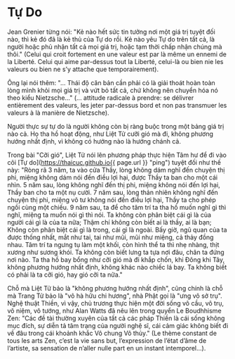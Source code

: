 # Tự Do

Jean Grenier từng nói: "Kẻ nào hết sức tin tưởng nơi một giá trị tuyệt đối nào,
thì kẻ đó đã là kẻ thủ của Tự do rồi. Kẻ nào yêu Tự do trên tất cả, là người
hoặc phủ nhận tất cả mọi giá trị, hoặc tạm thời chấp nhận chúng mà thôi." (Celui
qui croit fortement en une valeur est par là même un ennemi de la Liberté. Celui
qui aime par-dessus tout la Liberté, celui-là ou bien nie les valeurs ou bien ne
s’y attache que temporairement).

Ông lại nói thêm: "... Thái độ căn bản cần phải có là giải thoát hoàn toàn lòng
mình khỏi mọi giá trị và vứt bỏ tất cả, chứ không nên chuyển hóa nó theo kiểu
Nietzsche..." (... attitude radicale à prendre: se délivrer entièrement des
valeurs, les jeter par-dessus bord et non pas transmuer les valeurs à là manière
de Nietzsche).

Người thực sự tự do là người không còn bị ràng buộc trong một bảng giá trị nào
cả. Họ tha hồ hoạt động, như Liệt Tử cưỡi gió mà đi, không phương hướng nhất
định, vì không có hướng nào là hướng chánh cả.

Trong bài "Cỡi gió", Liệt Tử nói lên phương pháp thực hiện Tâm hư để đi vào cõi
[Tự do](https://thaicuc.github.io{{ page.url }} "ping") tuyệt đối như thế này:
"Ròng rã 3 năm, ta vào cửa Thầy, lòng không dám nghĩ đến chuyện thị phi, miệng
không dám nói đến điều lợi hại, được Thầy ta ban cho một cái nhìn. 5 năm sau,
lòng không nghĩ đến thị phi, miệng không nói đến lợi hại, Thầy ban cho ta một nụ
cười. 7 năm sau, lòng thản nhiên không nghĩ đến chuyện thị phi, miệng vô tư
không nói đến điều lợi hại, Thầy ta cho phép ngồi cùng một chiếu. 9 năm sau, ta
để cho tâm trí ta tha hồ muốn nghĩ gì thì nghĩ, miệng ta muốn nói gì thì nói. Ta
không còn phân biệt cái gì là của người cái gì là của ta nữa; Thậm chí không còn
biết ai là thầy, ai là bạn; Không còn phân biệt cái gì là trong, cái gì là
ngoài. Bấy giờ, ngũ quan của ta được thống nhất, mắt như tai, tai như mũi, mũi
như miệng, cả thảy đồng nhau. Tâm trí ta ngưng tụ làm một khối, còn hình thể ta
thì nhẹ nhàng, thịt xương như sương khói. Ta không còn biết lưng ta tựa nơi đâu,
chân ta đứng nơi nào. Ta tha hồ bay bổng như cỡi gió mà đi khắp chốn, khi Đông
khi Tây, không phương hướng nhất định, không khác nào chiếc lá bay. Ta không
biết có phải là ta cỡi gió, hay gió cỡi ta nữa."

Chỗ mà Liệt Tử bảo là "không phương hướng nhất định", cũng chính là chỗ mà Trang
Tử bảo là "vô hà hữu chi hương", nhà Phật gọi là "ưng vô sở trụ". Nghệ thuật
Thiền, vì vậy, chủ trương thực hiện một đời sống vô cầu, vô trụ, vô niệm, vô
tướng, như Alan Watts đã nêu lên trong quyển Le Boudhhisme Zen: "Các đề tài
thường xuyên của tất cả các pháp Thiền là cái sống không mục đích, sự diễn tả
tâm trạng của người nghệ sĩ, cái cảm giác không biết đi về đâu trong cái khoảnh
khắc Vô chung Vô thủy." (Le thème constant de tous les arts Zen, c’est la vie
sans but, l’expression de l’état d’âme de l’artiste, sa sensation de n’aller
nulle part en un instant intemporel...).
